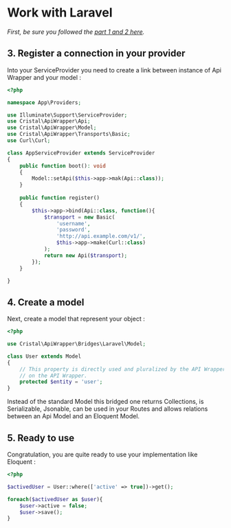 # Work with Laravel

*First, be sure you followed the [part 1 and 2 here](../README.md).*

## 3. Register a connection in your provider

Into your ServiceProvider you need to create a link between instance of Api Wrapper and your model :

```php
<?php

namespace App\Providers;

use Illuminate\Support\ServiceProvider;
use Cristal\ApiWrapper\Api;
use Cristal\ApiWrapper\Model;
use Cristal\ApiWrapper\Transports\Basic;
use Curl\Curl;

class AppServiceProvider extends ServiceProvider
{
    public function boot(): void
    {
        Model::setApi($this->app->mak(Api::class));
    }
    
    public function register()
    {
        $this->app->bind(Api::class, function(){
            $transport = new Basic(
                'username', 
                'password', 
                'http://api.example.com/v1/', 
                $this->app->make(Curl::class)
            );
            return new Api($transport);
        });
    }

}


```

## 4. Create a model

Next, create a model that represent your object :

```php
<?php

use Cristal\ApiWrapper\Bridges\Laravel\Model;

class User extends Model
{
    // This property is directly used and pluralized by the API Wrapper (ex : getUsers)
    // on the API Wrapper.
    protected $entity = 'user';
}
```

Instead of the standard Model this bridged one returns Collections, is Serializable, Jsonable, can be used in your Routes and allows relations between an Api Model and an Eloquent Model.


## 5. Ready to use

Congratulation, you are quite ready to use your implementation like Eloquent :

```php
<?php

$activedUser = User::where(['active' => true])->get();

foreach($activedUser as $user){
    $user->active = false;
    $user->save();
}
```
